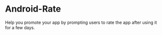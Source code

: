 Android-Rate
============

Help you promote your app by prompting users to rate the app after using it for a few days.
